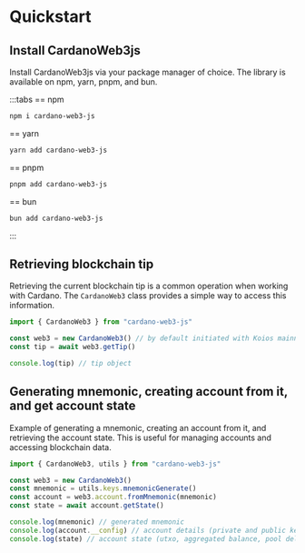 # Quickstart

## Install CardanoWeb3js

Install CardanoWeb3js via your package manager of choice. The library is available on npm, yarn, pnpm, and bun.

:::tabs
== npm
```sh
npm i cardano-web3-js
```
== yarn
```sh
yarn add cardano-web3-js
```
== pnpm
```sh
pnpm add cardano-web3-js
```
== bun
```sh
bun add cardano-web3-js
```
:::



## Retrieving blockchain tip

Retrieving the current blockchain tip is a common operation when working with Cardano. The `CardanoWeb3` class provides a simple way to access this information.

```ts 
import { CardanoWeb3 } from "cardano-web3-js"

const web3 = new CardanoWeb3() // by default initiated with Koios mainnet provider
const tip = await web3.getTip()

console.log(tip) // tip object

```


## Generating mnemonic, creating account from it, and get account state

Example of generating a mnemonic, creating an account from it, and retrieving the account state. This is useful for managing accounts and accessing blockchain data.

```ts
import { CardanoWeb3, utils } from "cardano-web3-js"

const web3 = new CardanoWeb3()
const mnemonic = utils.keys.mnemonicGenerate()
const account = web3.account.fromMnemonic(mnemonic)
const state = await account.getState()

console.log(mnemonic) // generated mnemonic
console.log(account.__config) // account details (private and public keys, derivation info, etc...)
console.log(state) // account state (utxo, aggregated balance, pool delegation, available rewards) via provider

```
